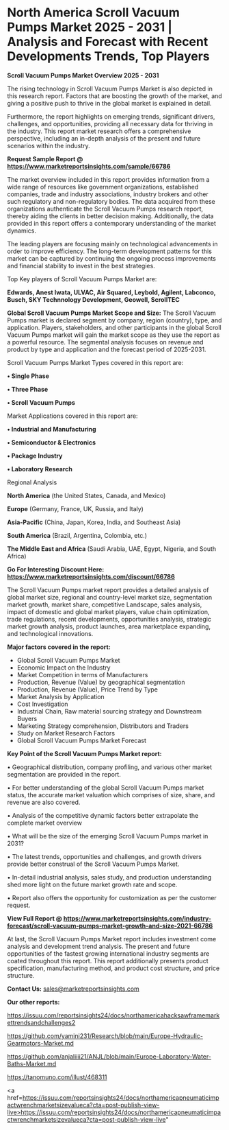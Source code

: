  # North America Scroll Vacuum Pumps Market 2025 - 2031 | Analysis and Forecast with Recent Developments Trends, Top Players

<Strong> Scroll Vacuum Pumps Market Overview 2025 - 2031</strong>

The rising technology in Scroll Vacuum Pumps Market is also depicted in this research report. Factors that are boosting the growth of the market, and giving a positive push to thrive in the global market is explained in detail.

Furthermore, the report highlights on emerging trends, significant drivers, challenges, and opportunities, providing all necessary data for thriving in the industry. This report market research offers a comprehensive perspective, including an in-depth analysis of the present and future scenarios within the industry.

<strong>Request Sample Report @ <a href=https://www.marketreportsinsights.com/sample/66786>https://www.marketreportsinsights.com/sample/66786</a></strong>

The market overview included in this report provides information from a wide range of resources like government organizations, established companies, trade and industry associations, industry brokers and other such regulatory and non-regulatory bodies. The data acquired from these organizations authenticate the Scroll Vacuum Pumps research report, thereby aiding the clients in better decision making. Additionally, the data provided in this report offers a contemporary understanding of the market dynamics.

The leading players are focusing mainly on technological advancements in order to improve efficiency. The long-term development patterns for this market can be captured by continuing the ongoing process improvements and financial stability to invest in the best strategies.

Top Key players of Scroll Vacuum Pumps Market are:

<strong>Edwards, Anest Iwata, ULVAC, Air Squared, Leybold, Agilent, Labconco, Busch, SKY Technnology Development, Geowell, ScrollTEC</strong>

<strong><b>Global Scroll Vacuum Pumps Market Scope and Size:</b></strong>
The Scroll Vacuum Pumps market is declared segment by company, region (country), type, and application. Players, stakeholders, and other participants in the global Scroll Vacuum Pumps market will gain the market scope as they use the report as a powerful resource. The segmental analysis focuses on revenue and product by type and application and the forecast period of 2025-2031.

Scroll Vacuum Pumps Market Types covered in this report are:

<strong>• Single Phase

• Three Phase

• Scroll Vacuum Pumps</strong>

Market Applications covered in this report are:

<strong>• Industrial and Manufacturing

• Semiconductor & Electronics

• Package Industry

• Laboratory Research</strong> 

Regional Analysis

<strong>North America</strong> (the United States, Canada, and Mexico)

<strong>Europe</strong> (Germany, France, UK, Russia, and Italy)

<strong>Asia-Pacific</strong> (China, Japan, Korea, India, and Southeast Asia)

<strong>South America</strong> (Brazil, Argentina, Colombia, etc.)

<strong>The Middle East and Africa</strong> (Saudi Arabia, UAE, Egypt, Nigeria, and South Africa)

<strong>Go For Interesting Discount Here: <a href=https://www.marketreportsinsights.com/discount/66786>https://www.marketreportsinsights.com/discount/66786</a></strong>

The Scroll Vacuum Pumps market report provides a detailed analysis of global market size, regional and country-level market size, segmentation market growth, market share, competitive Landscape, sales analysis, impact of domestic and global market players, value chain optimization, trade regulations, recent developments, opportunities analysis, strategic market growth analysis, product launches, area marketplace expanding, and technological innovations.

<strong><b>Major factors covered in the report:</b></strong>
<ul>
  <li>Global Scroll Vacuum Pumps Market </li>
  <li>Economic Impact on the Industry</li>
  <li>Market Competition in terms of Manufacturers</li>
  <li>Production, Revenue (Value) by geographical segmentation</li>
  <li>Production, Revenue (Value), Price Trend by Type</li>
  <li>Market Analysis by Application</li>
  <li>Cost Investigation</li>
  <li>Industrial Chain, Raw material sourcing strategy and Downstream Buyers</li>
  <li>Marketing Strategy comprehension, Distributors and Traders</li>
  <li>Study on Market Research Factors</li>
  <li>Global Scroll Vacuum Pumps Market Forecast</li>
</ul>

<strong><b>Key Point of the Scroll Vacuum Pumps Market report:</b></strong>

• Geographical distribution, company profiling, and various other market segmentation are provided in the report.

• For better understanding of the global Scroll Vacuum Pumps market status, the accurate market valuation which comprises of size, share, and revenue are also covered.

• Analysis of the competitive dynamic factors better extrapolate the complete market overview

• What will be the size of the emerging Scroll Vacuum Pumps market in 2031?

• The latest trends, opportunities and challenges, and growth drivers provide better construal of the Scroll Vacuum Pumps Market.

• In-detail industrial analysis, sales study, and production understanding shed more light on the future market growth rate and scope.

• Report also offers the opportunity for customization as per the customer request.

<strong><b>View Full Report @ <a href=https://www.marketreportsinsights.com/industry-forecast/scroll-vacuum-pumps-market-growth-and-size-2021-66786>https://www.marketreportsinsights.com/industry-forecast/scroll-vacuum-pumps-market-growth-and-size-2021-66786</a></b></strong>


At last, the Scroll Vacuum Pumps Market report includes investment come analysis and development trend analysis. The present and future opportunities of the fastest growing international industry segments are coated throughout this report. This report additionally presents product specification, manufacturing method, and product cost structure, and price structure.

<strong>Contact Us:</strong>
sales@marketreportsinsights.com

<strong>Our other reports:</strong>

<a href=https://issuu.com/reportsinsights24/docs/northamericahacksawframemarkettrendsandchallenges2>https://issuu.com/reportsinsights24/docs/northamericahacksawframemarkettrendsandchallenges2</a>

<a href=https://github.com/yamini231/Research/blob/main/Europe-Hydraulic-Gearmotors-Market.md>https://github.com/yamini231/Research/blob/main/Europe-Hydraulic-Gearmotors-Market.md</a>

<a href=https://github.com/anjaliiii21/ANJL/blob/main/Europe-Laboratory-Water-Baths-Market.md>https://github.com/anjaliiii21/ANJL/blob/main/Europe-Laboratory-Water-Baths-Market.md</a>

<a href=https://tanomuno.com/illust/468311>https://tanomuno.com/illust/468311</a>

<a href=https://issuu.com/reportsinsights24/docs/northamericapneumaticimpactwrenchmarketsizevalueca?cta=post-publish-view-live>https://issuu.com/reportsinsights24/docs/northamericapneumaticimpactwrenchmarketsizevalueca?cta=post-publish-view-live</a>"
